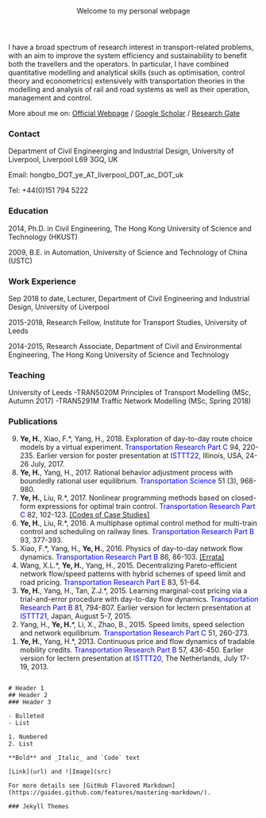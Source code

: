 <title> Hongbo Ye </title>
<header> Welcome to my personal webpage </header>

I have a broad spectrum of research interest in transport-related problems, with an aim to improve the system efficiency and sustainability to benefit both the travellers and the operators. In particular, I have combined quantitative modelling and analytical skills (such as optimisation, control theory and econometrics) extensively with transportation theories in the modelling and analysis of rail and road systems as well as their operation, management and control.

More about me on: 
[Official Webpage](https://www.liverpool.ac.uk/engineering/staff/hongbo-ye/) / [Google Scholar](https://scholar.google.co.uk/citations?user=6LrbJcYAAAAJ) / [Research Gate](https://www.researchgate.net/profile/Hongbo_Ye)

### Contact

Department of Civil Engineerging and Industrial Design, University of Liverpool, Liverpool L69 3GQ, UK

Email: hongbo_DOT_ye_AT_liverpool_DOT_ac_DOT_uk

Tel: +44(0)151 794 5222


### Education

2014, Ph.D. in Civil Engineering, The Hong Kong University of Science and Technology (HKUST)

2009, B.E. in Automation, University of Science and Technology of China (USTC)

### Work Experience

Sep 2018 to date, Lecturer, Department of Civil Engineering and Industrial Design, University of Liverpool

2015-2018, Research Fellow, Institute for Transport Studies, University of Leeds

2014-2015, Research Associate, Department of Civil and Environmental Engineering, The Hong Kong University of Science and Technology

### Teaching
University of Leeds
-TRAN5020M  Principles of Transport Modelling (MSc, Autumn 2017)
-TRAN5291M Traffic Network Modelling (MSc, Spring 2018)


### Publications
<ol reversed>
  <li><b>Ye, H.</b>, Xiao, F.*, Yang, H., 2018. Exploration of day-to-day route choice models by a virtual experiment. <font color='blue'> Transportation Research Part C</font> 94, 220-235. Earlier version for poster presentation at <font color='blue'> ISTTT22</font>, Illinois, USA, 24-26 July, 2017.</li>
  <li><b>Ye, H.</b>, Yang, H., 2017. Rational behavior adjustment process with boundedly rational user equilibrium. <font color='blue'>Transportation Science</font> 51 (3), 968-980. </li>
   <li><b>Ye, H.</b>, Liu, R.*, 2017. Nonlinear programming methods based on closed-form expressions for optimal train control. <font color='blue'>Transportation Research Part C</font> 82, 102-123. <a href="doc/codes_YL2017.zip"style="color: inherit";>[Codes of Case Studies]</a></li>
  <li><b>Ye, H.</b>, Liu, R.*, 2016. A multiphase optimal control method for multi-train control and scheduling on railway lines. <font color='blue'> Transportation Research Part B</font> 93, 377-393.</li>
  <li>Xiao, F.*, Yang, H., <b>Ye, H.</b>, 2016. Physics of day-to-day network flow dynamics. <font color='blue'>Transportation Research Part B</font> 86, 86-103. <a href="doc/Errata_XYY2016.pdf" style="color: inherit";>[Errata]</a></li>
  <li>Wang, X.L.*, <b>Ye, H.</b>, Yang, H., 2015. Decentralizing Pareto-efficient network flow/speed patterns with hybrid schemes of speed limit and road pricing. <font color='blue'>Transportation Research Part E</font> 83, 51-64.</li>
  <li><b>Ye, H.</b>, Yang, H., Tan, Z.J.*, 2015. Learning marginal-cost pricing via a trial-and-error procedure with day-to-day flow dynamics. <font color='blue'>Transportation Research Part B</font> 81, 794-807. Earlier version for lectern presentation at <font color='blue'>ISTTT21</font>, Japan, August 5-7, 2015.</li>
  <li>Yang, H., <strong>Ye, H.</strong>*, Li, X., Zhao, B., 2015. Speed limits, speed selection and network equilibrium. <font color='blue'>Transportation Research Part C</font> 51, 260-273.</li>
  <li><strong>Ye, H.</strong>, Yang, H.*, 2013. Continuous price and flow dynamics of tradable mobility credits. <font color='blue'>Transportation Research Part B</font> 57, 436-450. Earlier version for lectern presentation at <font color='blue'>ISTTT20</font>, The Netherlands, July 17-19, 2013.</li>
</ol>
        

```

# Header 1
## Header 2
### Header 3

- Bulleted
- List

1. Numbered
2. List

**Bold** and _Italic_ and `Code` text

[Link](url) and ![Image](src)

For more details see [GitHub Flavored Markdown](https://guides.github.com/features/mastering-markdown/).

### Jekyll Themes
